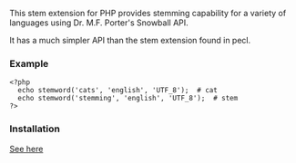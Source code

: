 This stem extension for PHP provides stemming capability for a variety of languages using Dr. M.F. Porter's Snowball API.

It has a much simpler API than the stem extension found in pecl.

### Example ###
```
<?php
  echo stemword('cats', 'english', 'UTF_8');  # cat
  echo stemword('stemming', 'english', 'UTF_8');  # stem
?>
```

### Installation ###
[See here](http://code.google.com/p/php-stemmer/wiki/Installation)